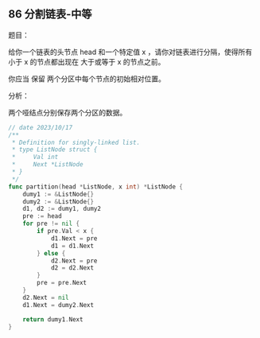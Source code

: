 ## 86 分割链表-中等

题目：

给你一个链表的头节点 head 和一个特定值 x ，请你对链表进行分隔，使得所有 小于 x 的节点都出现在 大于或等于 x 的节点之前。

你应当 保留 两个分区中每个节点的初始相对位置。



分析：

两个哑结点分别保存两个分区的数据。

```go
// date 2023/10/17
/**
 * Definition for singly-linked list.
 * type ListNode struct {
 *     Val int
 *     Next *ListNode
 * }
 */
func partition(head *ListNode, x int) *ListNode {
    dumy1 := &ListNode{}
    dumy2 := &ListNode{}
    d1, d2 := dumy1, dumy2
    pre := head
    for pre != nil {
        if pre.Val < x {
            d1.Next = pre
            d1 = d1.Next
        } else {
            d2.Next = pre
            d2 = d2.Next
        }
        pre = pre.Next
    }
    d2.Next = nil
    d1.Next = dumy2.Next

    return dumy1.Next
}
```

